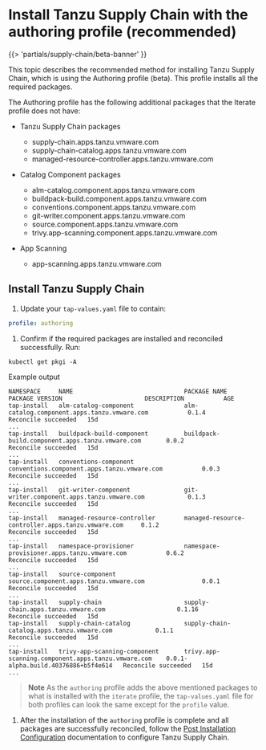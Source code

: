 # Install Tanzu Supply Chain with the authoring profile (recommended)

{{> 'partials/supply-chain/beta-banner' }}

This topic describes the recommended method for installing Tanzu Supply Chain, which is using the
Authoring profile (beta). This profile installs all the required packages.

The Authoring profile has the following additional packages that the Iterate profile does not have:

- Tanzu Supply Chain packages
  - supply-chain.apps.tanzu.vmware.com
  - supply-chain-catalog.apps.tanzu.vmware.com
  - managed-resource-controller.apps.tanzu.vmware.com

- Catalog Component packages
  - alm-catalog.component.apps.tanzu.vmware.com
  - buildpack-build.component.apps.tanzu.vmware.com
  - conventions.component.apps.tanzu.vmware.com
  - git-writer.component.apps.tanzu.vmware.com
  - source.component.apps.tanzu.vmware.com
  - trivy.app-scanning.component.apps.tanzu.vmware.com

- App Scanning
  - app-scanning.apps.tanzu.vmware.com

## Install Tanzu Supply Chain

1. Update your `tap-values.yaml` file to contain:

  ```yaml
  profile: authoring
  ```

1. Confirm if the required packages are installed and reconciled successfully. Run:

  ```console
  kubectl get pkgi -A
  ```

  Example output

  ```console
  NAMESPACE     NAME                               PACKAGE NAME                                          PACKAGE VERSION                       DESCRIPTION           AGE
  tap-install   alm-catalog-component              alm-catalog.component.apps.tanzu.vmware.com           0.1.4                                 Reconcile succeeded   15d
  ...
  tap-install   buildpack-build-component          buildpack-build.component.apps.tanzu.vmware.com       0.0.2                                 Reconcile succeeded   15d
  ...
  tap-install   conventions-component              conventions.component.apps.tanzu.vmware.com           0.0.3                                 Reconcile succeeded   15d
  ...
  tap-install   git-writer-component               git-writer.component.apps.tanzu.vmware.com            0.1.3                                 Reconcile succeeded   15d
  ...
  tap-install   managed-resource-controller        managed-resource-controller.apps.tanzu.vmware.com     0.1.2                                 Reconcile succeeded   15d
  ...
  tap-install   namespace-provisioner              namespace-provisioner.apps.tanzu.vmware.com           0.6.2                                 Reconcile succeeded   15d
  ...
  tap-install   source-component                   source.component.apps.tanzu.vmware.com                0.0.1                                 Reconcile succeeded   15d
  ...
  tap-install   supply-chain                       supply-chain.apps.tanzu.vmware.com                    0.1.16                                Reconcile succeeded   15d
  tap-install   supply-chain-catalog               supply-chain-catalog.apps.tanzu.vmware.com            0.1.1                                 Reconcile succeeded   15d
  ...
  tap-install   trivy-app-scanning-component       trivy.app-scanning.component.apps.tanzu.vmware.com    0.0.1-alpha.build.40376886+b5f4e614   Reconcile succeeded   15d
  ...
  ```

  >**Note** As the `authoring` profile adds the above mentioned packages to what is installed with the `iterate` profile, the `tap-values.yaml` file for both profiles can look the same except for the `profile` value.

1. After the installation of the `authoring` profile is complete and all packages are successfully
reconciled, follow the [Post Installation Configuration](./post-install-configuration.hbs.md) documentation to configure Tanzu Supply Chain.

